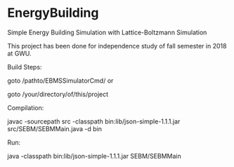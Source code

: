 # EnergyBuilding
Simple Energy Building Simulation with Lattice-Boltzmann Simulation

This project has been done for independence study of fall semester in 2018 at GWU.

Build Steps:

goto /pathto/EBMSSimulatorCmd/ or

goto /your/directory/of/this/project

Compilation:

javac -sourcepath src -classpath bin:lib/json-simple-1.1.1.jar src/SEBM/SEBMMain.java -d bin

Run:

java -classpath bin:lib/json-simple-1.1.1.jar SEBM/SEBMMain
